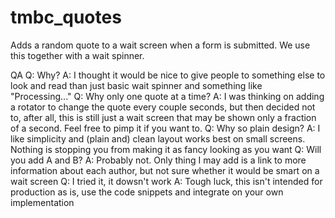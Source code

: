 # tmbc_quotes

Adds a random quote to a wait screen when a form is submitted. We use this together with a wait spinner.

QA
Q: Why?
A: I thought it would be nice to give people to something else to look and read than just basic wait spinner and something like "Processing..."
Q: Why only one quote at a time?
A: I was thinking on adding a rotator to change the quote every couple seconds, but then decided not to, after all, this is still just a wait screen that may be shown only a fraction of a second. Feel free to pimp it if you want to.
Q: Why so plain design?
A: I like simplicity and (plain and) clean layout works best on small screens. Nothing is stopping you from making it as fancy looking as you want
Q: Will you add A and B?
A: Probably not. Only thing I may add is a link to more information about each author, but not sure whether it would be smart on a wait screen
Q: I tried it, it dowsn't work
A: Tough luck, this isn't intended for production as is, use the code snippets and integrate on your own implementation

